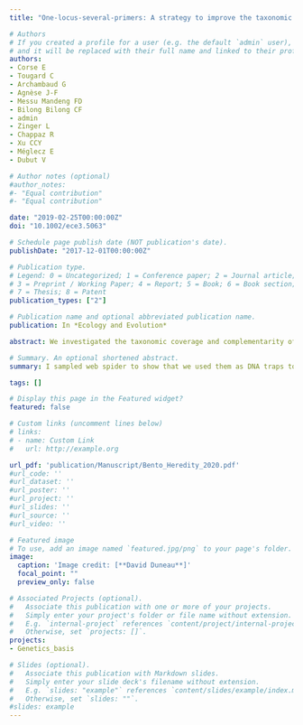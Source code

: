 ```yaml
---
title: "One‐locus‐several‐primers: A strategy to improve the taxonomic and haplotypic coverage in diet metabarcoding studies"

# Authors
# If you created a profile for a user (e.g. the default `admin` user), write the username (folder name) here 
# and it will be replaced with their full name and linked to their profile.
authors: 
- Corse E
- Tougard C
- Archambaud G
- Agnèse J-F
- Messu Mandeng FD
- Bilong Bilong CF
- admin
- Zinger L
- Chappaz R
- Xu CCY
- Méglecz E
- Dubut V 

# Author notes (optional)
#author_notes:
#- "Equal contribution"
#- "Equal contribution"

date: "2019-02-25T00:00:00Z"
doi: "10.1002/ece3.5063"

# Schedule page publish date (NOT publication's date).
publishDate: "2017-12-01T00:00:00Z"

# Publication type.
# Legend: 0 = Uncategorized; 1 = Conference paper; 2 = Journal article;
# 3 = Preprint / Working Paper; 4 = Report; 5 = Book; 6 = Book section;
# 7 = Thesis; 8 = Patent
publication_types: ["2"]

# Publication name and optional abbreviated publication name.
publication: In *Ecology and Evolution*

abstract: We investigated the taxonomic coverage and complementarity of three cytochrome c oxidase subunit I gene (COI) primer sets based on in silico analyses and we conducted an in vivo evaluation using fecal and spider web samples from different invertivores, environments, and geographic locations.We formalized the “one‐locus‐several‐primer‐sets” (OLSP) strategy, that is, the use of several primer sets that target the same locus (here the first part of the COI gene) and the same group of taxa (here invertebrates) to minimize false negatives by increasing total coverage through multiple primer sets. The OLSP strategy produces largely overlapping and comparable sequences, which cannot be achieved when targeting different loci.

# Summary. An optional shortened abstract.
summary: I sampled web spider to show that we used them as DNA traps to describe biodiversity with metabarcoding.

tags: []

# Display this page in the Featured widget?
featured: false

# Custom links (uncomment lines below)
# links:
# - name: Custom Link
#   url: http://example.org

url_pdf: 'publication/Manuscript/Bento_Heredity_2020.pdf'
#url_code: ''
#url_dataset: ''
#url_poster: ''
#url_project: ''
#url_slides: ''
#url_source: ''
#url_video: ''

# Featured image
# To use, add an image named `featured.jpg/png` to your page's folder. 
image:
  caption: 'Image credit: [**David Duneau**]'
  focal_point: ""
  preview_only: false

# Associated Projects (optional).
#   Associate this publication with one or more of your projects.
#   Simply enter your project's folder or file name without extension.
#   E.g. `internal-project` references `content/project/internal-project/index.md`.
#   Otherwise, set `projects: []`.
projects:
- Genetics_basis

# Slides (optional).
#   Associate this publication with Markdown slides.
#   Simply enter your slide deck's filename without extension.
#   E.g. `slides: "example"` references `content/slides/example/index.md`.
#   Otherwise, set `slides: ""`.
#slides: example
---
```

